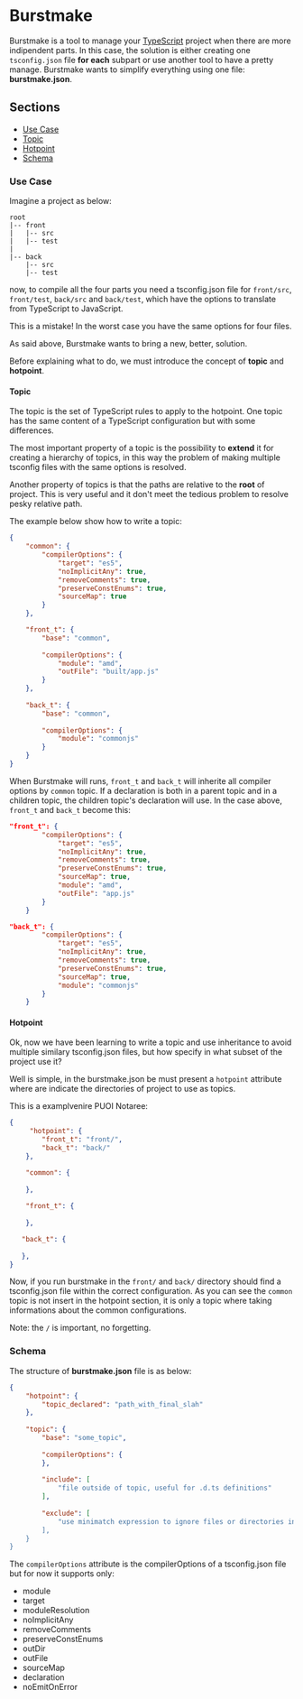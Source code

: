 # Burstmake
Burstmake is a tool to manage your [TypeScript](http://www.typescriptlang.org) project when there are more indipendent parts.
In this case, the solution is either creating one `tsconfig.json` file **for each** subpart or use another tool to have a pretty manage.
Burstmake wants to simplify everything using one file: **burstmake.json**.

## Sections
* [Use Case](#use-case)
 * [Topic](#topic)
 * [Hotpoint](#hotpoint)
* [Schema](#schema)

### Use Case
Imagine a project as below:
```
root
|-- front 
|   |-- src
|   |-- test
|    
|-- back
    |-- src
    |-- test
```
now, to compile all the four parts you need a tsconfig.json file for `front/src`, `front/test`, `back/src` and `back/test`, which have the options to translate from TypeScript to JavaScript.

This is a mistake! In the worst case you have the same options for four files.
 
As said above, Burstmake wants to bring a new, better, solution.

Before explaining what to do, we must introduce the concept of **topic** and **hotpoint**.

#### Topic
The topic is the set of TypeScript rules to apply to the hotpoint. One topic has the same content of a TypeScript configuration but with some differences.
 
The most important property of a topic is the possibility to **extend** it for creating a hierarchy of topics, in this way the problem of making multiple tsconfig files with the same options is resolved.

Another property of topics is that the paths are relative to the **root** of project. This is very useful and it don't meet the tedious problem to resolve pesky relative path. 

The example below show how to write a topic:
```json
{
    "common": {
        "compilerOptions": {
            "target": "es5",
            "noImplicitAny": true,
            "removeComments": true,
            "preserveConstEnums": true,
            "sourceMap": true
        }
    },

    "front_t": {
        "base": "common",
    
        "compilerOptions": {
            "module": "amd",
            "outFile": "built/app.js"
        }
    },
    
    "back_t": {
        "base": "common",
        
        "compilerOptions": {
            "module": "commonjs"
        }
    }
}
```

When Burstmake will runs, `front_t` and `back_t` will inherite all compiler options by `common` topic.
If a declaration is both in a parent topic and in a children topic, the children topic's declaration will use. In the case above,  `front_t` and `back_t` become this:

```json
"front_t": {
        "compilerOptions": {
            "target": "es5",
            "noImplicitAny": true,
            "removeComments": true,
            "preserveConstEnums": true,
            "sourceMap": true,
            "module": "amd",
            "outFile": "app.js"
        }
    }
```

```json
"back_t": {
        "compilerOptions": {
            "target": "es5",
            "noImplicitAny": true,
            "removeComments": true,
            "preserveConstEnums": true,
            "sourceMap": true,
            "module": "commonjs"
        }
    }
```

#### Hotpoint
Ok, now we have been learning to write a topic and use inheritance to avoid multiple similary tsconfig.json files, but how specify in what subset of the project use it?

Well is simple, in the burstmake.json be must present a `hotpoint` attribute where are indicate the directories of project to use as topics.

This is a examplvenire PUOI Notaree:
```json
{
     "hotpoint": {
        "front_t": "front/",
        "back_t": "back/"
    },

    "common": {
    
    },
    
    "front_t": {
    
    },

   "back_t": {
   
   },
}
```
Now, if you run burstmake in the `front/` and `back/` directory should find a tsconfig.json file within the correct configuration. As you can see the `common` topic is not insert in the hotpoint section, it is only a topic where taking informations about the common configurations.

Note: the `/` is important, no forgetting.

### Schema
The structure of **burstmake.json** file is as below:
```json
{
    "hotpoint": {
        "topic_declared": "path_with_final_slah"
    },
    
    "topic": {
        "base": "some_topic",
        
        "compilerOptions": {
        },
        
        "include": [
            "file outside of topic, useful for .d.ts definitions"
        ],
        
        "exclude": [
            "use minimatch expression to ignore files or directories in the topic folder
        ],
    }
}
```

The `compilerOptions` attribute is the compilerOptions of a tsconfig.json file but for now it supports only:
* module
* target
* moduleResolution
* noImplicitAny
* removeComments
* preserveConstEnums
* outDir
* outFile
* sourceMap
* declaration
* noEmitOnError

